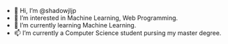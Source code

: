 - 👋 Hi, I’m @shadowjljp
- 👀 I’m interested in Machine Learning, Web Programming.
- 🌱 I’m currently learning Machine Learning.
- 📫 I’m currently a Computer Science student pursing my master degree.

<!---
shadowjljp/shadowjljp is a ✨ special ✨ repository because its `README.md` (this file) appears on your GitHub profile.
You can click the Preview link to take a look at your changes.
--->
